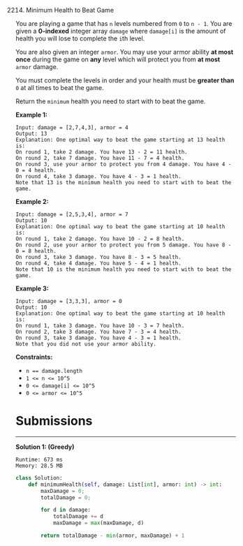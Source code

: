 2214. Minimum Health to Beat Game

You are playing a game that has `n` levels numbered from `0` to `n - 1`. You are given a **0-indexed** integer array `damage` where `damage[i]` is the amount of health you will lose to complete the `i`th level.

You are also given an integer `armor`. You may use your armor ability **at most once** during the game on **any** level which will protect you from **at most** `armor` damage.

You must complete the levels in order and your health must be **greater than** `0` at all times to beat the game.

Return the `minimum` health you need to start with to beat the game.

 

**Example 1:**
```
Input: damage = [2,7,4,3], armor = 4
Output: 13
Explanation: One optimal way to beat the game starting at 13 health is:
On round 1, take 2 damage. You have 13 - 2 = 11 health.
On round 2, take 7 damage. You have 11 - 7 = 4 health.
On round 3, use your armor to protect you from 4 damage. You have 4 - 0 = 4 health.
On round 4, take 3 damage. You have 4 - 3 = 1 health.
Note that 13 is the minimum health you need to start with to beat the game.
```

**Example 2:**
```
Input: damage = [2,5,3,4], armor = 7
Output: 10
Explanation: One optimal way to beat the game starting at 10 health is:
On round 1, take 2 damage. You have 10 - 2 = 8 health.
On round 2, use your armor to protect you from 5 damage. You have 8 - 0 = 8 health.
On round 3, take 3 damage. You have 8 - 3 = 5 health.
On round 4, take 4 damage. You have 5 - 4 = 1 health.
Note that 10 is the minimum health you need to start with to beat the game.
```

**Example 3:**
```
Input: damage = [3,3,3], armor = 0
Output: 10
Explanation: One optimal way to beat the game starting at 10 health is:
On round 1, take 3 damage. You have 10 - 3 = 7 health.
On round 2, take 3 damage. You have 7 - 3 = 4 health.
On round 3, take 3 damage. You have 4 - 3 = 1 health.
Note that you did not use your armor ability.
```

**Constraints:**

* `n == damage.length`
* `1 <= n <= 10^5`
* `0 <= damage[i] <= 10^5`
* `0 <= armor <= 10^5`

# Submissions
---
**Solution 1: (Greedy)**
```
Runtime: 673 ms
Memory: 28.5 MB
```
```python
class Solution:
    def minimumHealth(self, damage: List[int], armor: int) -> int:
        maxDamage = 0;
        totalDamage = 0;

        for d in damage:
            totalDamage += d
            maxDamage = max(maxDamage, d)

        return totalDamage - min(armor, maxDamage) + 1
```

